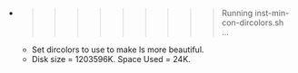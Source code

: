 * >>>>>>>>> Running inst-min-con-dircolors.sh ...
  * Set dircolors to use  to make ls more beautiful.
  * Disk size = 1203596K. Space Used = 24K.
